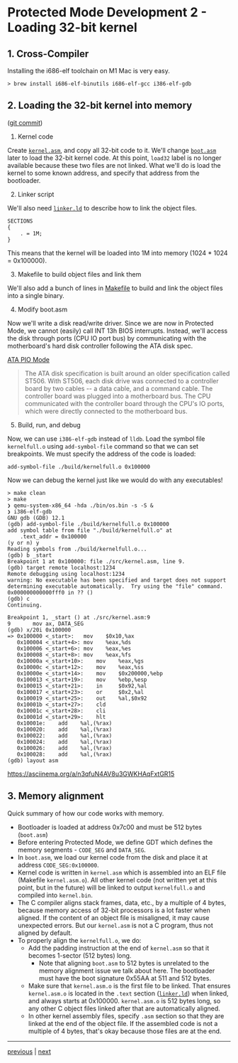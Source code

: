 # Protected Mode Development 2 - Loading 32-bit kernel

## 1. Cross-Compiler

Installing the i686-elf toolchain on M1 Mac is very easy.

```shell
> brew install i686-elf-binutils i686-elf-gcc i386-elf-gdb
```

## 2. Loading the 32-bit kernel into memory

([git commit](https://github.com/taikiy/kernel/commit/9ada2f4b0606508ff5c1a163e83da0f5d0e57527))

1. Kernel code

Create [`kernel.asm`](../src/kernel.asm), and copy all 32-bit code to it. We'll change [`boot.asm`](../src/boot/boot.asm) later to load the 32-bit kernel code. At this point, `load32` label is no longer available because these two files are not linked. What we'll do is load the kernel to some known address, and specify that address from the bootloader.

2. Linker script

We'll also need [`linker.ld`](../src/linker.ld) to describe how to link the object files.

```
SECTIONS
{
    . = 1M;
}
```

This means that the kernel will be loaded into 1M into memory (1024 \* 1024 = 0x100000).

3. Makefile to build object files and link them

We'll also add a bunch of lines in [Makefile](../Makefile) to build and link the object files into a single binary.

4. Modify boot.asm

Now we'll write a disk read/write driver. Since we are now in Protected Mode, we cannot (easily) call INT 13h BIOS interrupts. Instead, we'll access the disk through ports (CPU IO port bus) by communicating with the motherboard's hard disk controller following the ATA disk spec.

[ATA PIO Mode](https://wiki.osdev.org/ATA_PIO_Mode)

> The ATA disk specification is built around an older specification called ST506. With ST506, each disk drive was connected to a controller board by two cables -- a data cable, and a command cable. The controller board was plugged into a motherboard bus. The CPU communicated with the controller board through the CPU's IO ports, which were directly connected to the motherboard bus.

5. Build, run, and debug

Now, we can use `i386-elf-gdb` instead of `lldb`. Load the symbol file `kernelfull.o` using `add-symbol-file` command so that we can set breakpoints. We must specify the address of the code is loaded:

`add-symbol-file ./build/kernelfull.o 0x100000`

Now we can debug the kernel just like we would do with any executables!

```shell
> make clean
> make
❯ qemu-system-x86_64 -hda ./bin/os.bin -s -S &
❯ i386-elf-gdb
GNU gdb (GDB) 12.1
(gdb) add-symbol-file ./build/kernelfull.o 0x100000
add symbol table from file "./build/kernelfull.o" at
	.text_addr = 0x100000
(y or n) y
Reading symbols from ./build/kernelfull.o...
(gdb) b _start
Breakpoint 1 at 0x100000: file ./src/kernel.asm, line 9.
(gdb) target remote localhost:1234
Remote debugging using localhost:1234
warning: No executable has been specified and target does not support
determining executable automatically.  Try using the "file" command.
0x000000000000fff0 in ?? ()
(gdb) c
Continuing.

Breakpoint 1, _start () at ./src/kernel.asm:9
9	    mov ax, DATA_SEG
(gdb) x/20i 0x100000
=> 0x100000 <_start>:	mov    $0x10,%ax
   0x100004 <_start+4>:	mov    %eax,%ds
   0x100006 <_start+6>:	mov    %eax,%es
   0x100008 <_start+8>:	mov    %eax,%fs
   0x10000a <_start+10>:	mov    %eax,%gs
   0x10000c <_start+12>:	mov    %eax,%ss
   0x10000e <_start+14>:	mov    $0x200000,%ebp
   0x100013 <_start+19>:	mov    %ebp,%esp
   0x100015 <_start+21>:	in     $0x92,%al
   0x100017 <_start+23>:	or     $0x2,%al
   0x100019 <_start+25>:	out    %al,$0x92
   0x10001b <_start+27>:	cld
   0x10001c <_start+28>:	cli
   0x10001d <_start+29>:	hlt
   0x10001e:	add    %al,(%rax)
   0x100020:	add    %al,(%rax)
   0x100022:	add    %al,(%rax)
   0x100024:	add    %al,(%rax)
   0x100026:	add    %al,(%rax)
   0x100028:	add    %al,(%rax)
(gdb) layout asm
```

https://asciinema.org/a/n3qfuN4AV8u3GWKHAqFxtGR15

## 3. Memory alignment

Quick summary of how our code works with memory.

- Bootloader is loaded at address 0x7c00 and must be 512 bytes (`boot.asm`)
- Before entering Protected Mode, we define GDT which defines the memory segments - `CODE_SEG` and `DATA_SEG`.
- In `boot.asm`, we load our kernel code from the disk and place it at address `CODE_SEG:0x100000`.
- Kernel code is written in `kernel.asm` which is assembled into an ELF file (Makefile `kernel.asm.o`). All other kernel code (not written yet at this point, but in the future) will be linked to output `kernelfull.o` and compiled into `kernel.bin`.
- The C compiler aligns stack frames, data, etc., by a multiple of 4 bytes, because memory access of 32-bit processors is a lot faster when aligned. If the content of an object file is misaligned, it may cause unexpected errors. But our `kernel.asm` is not a C program, thus not aligned by default.
- To properly align the `kernelfull.o`, we do:
  - Add the padding instruction at the end of `kernel.asm` so that it becomes 1-sector (512 bytes) long.
    - Note that aligning `boot.asm` to 512 bytes is unrelated to the memory alignment issue we talk about here. The bootloader must have the boot signature 0x55AA at 511 and 512 bytes.
  - Make sure that `kernel.asm.o` is the first file to be linked. That ensures `kernel.asm.o` is located in the `.text` section ([`linker.ld`](../src/linker.ld)) when linked, and always starts at 0x100000. `kernel.asm.o` is 512 bytes long, so any other C object files linked after that are automatically aligned.
  - In other kernel assembly files, specify `.asm` section so that they are linked at the end of the object file. If the assembled code is not a multiple of 4 bytes, that's okay because those files are at the end.

---

[previous](./protected_mode_development_1.md) | [next](./protected_mode_development_3.md)
